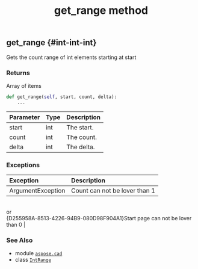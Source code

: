 ﻿---
title: get_range method
second_title: Aspose.CAD for Python via .NET API References
description: 
type: docs
weight: 30
url: /python-net/aspose.cad/intrange/get_range/
is_root: false
---

## get_range {#int-int-int}

Gets the count range of int elements starting at start


### Returns 


Array of items


```python
def get_range(self, start, count, delta):
    ...
```


| Parameter | Type | Description |
| :- | :- | :- |
| start | int | The start. |
| count | int | The count. |
| delta | int | The delta. |
### Exceptions
| Exception | Description |
| :- | :- |
| ArgumentException | Count can not be lover than 1<br/>or<br/>{D255958A-8513-4226-94B9-080D98F904A1}Start page can not be lover than 0 |





### See Also
* module [`aspose.cad`](../../)
* class [`IntRange`](/cad/python-net/aspose.cad/intrange)
